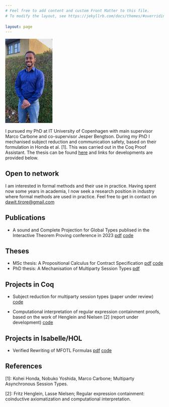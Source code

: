```yaml
---
# Feel free to add content and custom Front Matter to this file.
# To modify the layout, see https://jekyllrb.com/docs/themes/#overriding-theme-defaults

layout: page
---
```


<img src="assets/dawit_photo.jpeg" width="150" alt="">

I pursued my PhD at IT University of Copenhagen with main 
supervisor Marco Carbone and co-supervisor Jesper Bengtson.
During my PhD I mechanised subject reduction and communication safety,
based on their formulation in Honda et al. [1]. This was carried out
in the Coq Proof Assistant. The thesis can be found
[here](/assets/thesis.pdf) and links for developments are provided 
below.     

## Open to network
I am interested in formal methods and their use in practice. Having
spent now some years in academia, I now seek a research position in
industry where formal methods are used in practice. Feel free to get
in contact on dawit.tirore@gmail.com          

## Publications 
* A sound and Complete Projection for Global Types publised in the
Interactive Theorem Proving conference in 2023 
[pdf](/assets/itp.pdf) [code](https://github.com/Tirore96/projection)    

## Theses
* MSc thesis: A Propositional Calculus for Contract Specification 
  [pdf](/assets/report.pdf) [code](https://github.com/Tirore96/csl_derivatives)
* PhD thesis: A Mechanisation of Multiparty Session Types [pdf](/assets/thesis.pdf)


## Projects in Coq

* Subject reduction for multiparty session types (paper under review)
  [code](https://github.com/Tirore96/subject_reduction)

* Computational interpretation of regular expression containment
  proofs, based on the work of Henglein and Nielsen [2] (report under development) [code](https://github.com/Tirore96/containment)

## Projects in Isabelle/HOL
* Verified Rewriting of MFOTL Formulas [pdf](/assets/mfotl.pdf)
  [code](https://github.com/Tirore96/verimon-rewriting)   



## References

\[1\]: Kohei Honda, Nobuko Yoshida, Marco Carbone; Multiparty Asynchronous Session Types.

\[2\]: Fritz Henglein, Lasse Nielsen;
Regular expression containment: coinductive axiomatization and computational interpretation.
